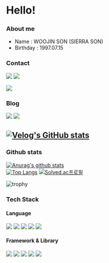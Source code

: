 # Hello! 
### About me
- Name : WOOJIN SON (SIERRA SON)
- Birthday : 1997.07.15

### Contact
<a href="mailto:wujins58@gmail.com" target="_blank"><img src="https://img.shields.io/badge/gmail-FFCD00?style=flat-square&logo=gmail&logoColor=white"/></a>
<a href="mailto:sierra_wj@kakao.com" target="_blank"><img src="https://img.shields.io/badge/kakao-EA4335?style=flat-square&logo=kakao&logoColor=white"/></a>

<a href="https://honorable-alto-0cf.notion.site/Hello-368d75e6bf15498e9cbf8c3adafe2b4b" target="_blank"><img src="https://img.shields.io/badge/notion-000000?style=flat-square&logo=notion&logoColor=white"/></a>
### Blog
<a href="https://www.instagram.com/sierra_9707/" target="_blank"><img src="https://img.shields.io/badge/instagram-3E4405F?style=flat-square&logo=instagram&logoColor=white"/></a>
<a href="https://velog.io/@sierra9707" target="_blank"><img src="https://img.shields.io/badge/velog-20C997?style=flat-square&logo=velog&logoColor=white"/></a>

[![Velog's GitHub stats](https://velog-readme-stats.vercel.app/api?name=sierra9707&slug=20220106-대학-생활-회고록)](https://velog.io/@sierra9707/20220106-%EB%8C%80%ED%95%99-%EC%83%9D%ED%99%9C-%ED%9A%8C%EA%B3%A0%EB%A1%9D)
----
### Github stats
[![Anurag's github stats](https://github-readme-stats.vercel.app/api?username=SierraSon97&show_icons=true&theme=radical)](https://github.com/anuraghazra/github-readme-stats)  
[![Top Langs](https://github-readme-stats.vercel.app/api/top-langs/?username=SierraSon97)](https://github.com/anuraghazra/github-readme-stats)
[![Solved.ac프로필](http://mazassumnida.wtf/api/v2/generate_badge?boj=sierra_9707)](https://solved.ac/sierra_9707)

![trophy](https://github-profile-trophy.vercel.app/?username=SierraSon97)

### Tech Stack
#### Language
<a href="" target="_blank"><img src="https://img.shields.io/badge/C++-00599C?style=flat&logo=#512BD4&logoColor=white"/></a>
<a href="" target="_blank"><img src="https://img.shields.io/badge/Java-007396?style=flat&logo=#512BD4&logoColor=white"/></a>
<a href="" target="_blank"><img src="https://img.shields.io/badge/Python-3776AB?style=flat&logo=#512BD4&logoColor=white"/></a>
<a href="" target="_blank"><img src="https://img.shields.io/badge/Javascript-F7DF1E?style=flat&logo=#512BD4&logoColor=white"/></a>
<a href="" target="_blank"><img src="https://img.shields.io/badge/C Sharp-239120?style=flat&logo=#512BD4&logoColor=white"/></a>
#### Framework & Library
<a href="" target="_blank"><img src="https://img.shields.io/badge/spring-6DB33F?style=flat&logo=#512BD4&logoColor=white"/></a>
<a href="" target="_blank"><img src="https://img.shields.io/badge/Django-092E20?style=flat&logo=#512BD4&logoColor=white"/></a>
<a href="" target="_blank"><img src="https://img.shields.io/badge/.Net-512BD4?style=flat&logo=#512BD4&logoColor=white"/></a>
<a href="" target="_blank"><img src="https://img.shields.io/badge/Tensorflow-FF6F00?style=flat&logo=#512BD4&logoColor=white"/></a>
<a href="" target="_blank"><img src="https://img.shields.io/badge/OpenCV-5C3EE8?style=flat&logo=#512BD4&logoColor=white"/></a>
